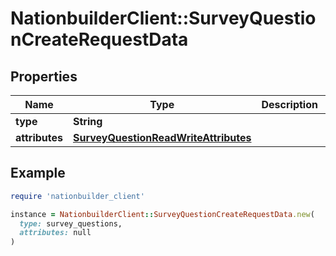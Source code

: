 # NationbuilderClient::SurveyQuestionCreateRequestData

## Properties

| Name | Type | Description | Notes |
| ---- | ---- | ----------- | ----- |
| **type** | **String** |  |  |
| **attributes** | [**SurveyQuestionReadWriteAttributes**](SurveyQuestionReadWriteAttributes.md) |  | [optional] |

## Example

```ruby
require 'nationbuilder_client'

instance = NationbuilderClient::SurveyQuestionCreateRequestData.new(
  type: survey_questions,
  attributes: null
)
```

